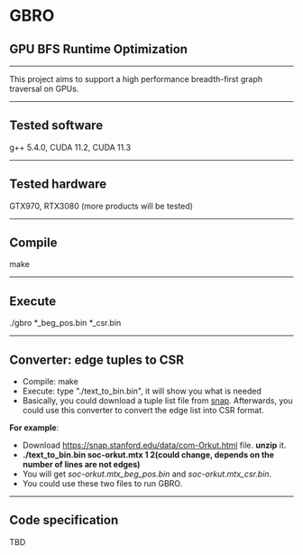 # GBRO
## GPU BFS Runtime Optimization
---
This project aims to support a high performance breadth-first graph traversal on GPUs.

---
Tested software
-----
g++ 5.4.0, CUDA 11.2, CUDA 11.3

---
Tested hardware
-----
GTX970, RTX3080 (more products will be tested)

---
Compile
-----
make

---
Execute
-----
./gbro *_beg_pos.bin *_csr.bin

---
Converter: edge tuples to CSR
----
- Compile: make
- Execute: type "./text_to_bin.bin", it will show you what is needed
- Basically, you could download a tuple list file from [snap](https://snap.stanford.edu/data/). Afterwards, you could use this converter to convert the edge list into CSR format. 

**For example**:

- Download https://snap.stanford.edu/data/com-Orkut.html file. **unzip** it. 
- **./text_to_bin.bin soc-orkut.mtx 1 2(could change, depends on the number of lines are not edges)**
- You will get *soc-orkut.mtx_beg_pos.bin* and *soc-orkut.mtx_csr.bin*. 
- You could use these two files to run GBRO.

---
Code specification
-----
TBD
